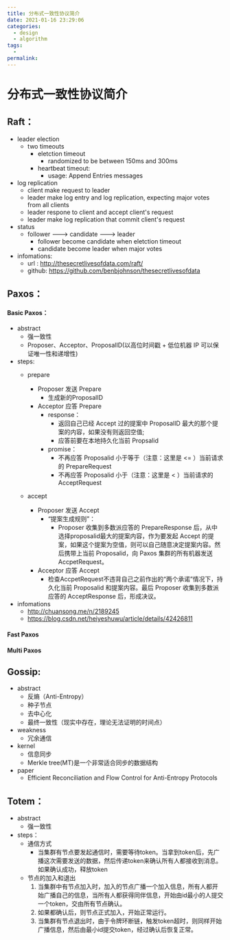 ```yaml
---
title: 分布式一致性协议简介
date: 2021-01-16 23:29:06
categories:
  - design
  - algorithm
tags:
  - 
permalink:
---
```

# 分布式一致性协议简介

## Raft：
- leader election
	+ two timeouts
		- eletction timeout
			+ randomized to be between 150ms and 300ms
		- heartbeat timeout: 
			+ usage: Append Entries messages
- log replication
	+ client make request to leader
	+ leader make log entry and log replication, expecting major votes from all clients
	+ leader respone to client and accept client's request
	+ leader make log replication that commit client's request
- status
	+ follower ---> candidate ---> leader
		- follower become candidate when eletction timeout
		- candidate become leader when major votes
- infomations:
	+ url	: http://thesecretlivesofdata.com/raft/
	+ github: https://github.com/benbjohnson/thesecretlivesofdata

## Paxos：
#### Basic Paxos：
- abstract
	+ 强一致性
	+ Proposer、Acceptor、ProposalID(以高位时间戳 + 低位机器 IP 可以保证唯一性和递增性)
- steps:
	+ prepare
		- Proposer 发送 Prepare
			+ 生成新的ProposalID
		- Acceptor 应答 Prepare
			+ response：
				- 返回自己已经 Accept 过的提案中 ProposalID 最大的那个提案的内容，如果没有则返回空值;
				- 应答前要在本地持久化当前 Propsalid
			+ promise：
				- 不再应答 Proposalid 小于等于（注意：这里是 <= ）当前请求的 PrepareRequest
				- 不再应答 Proposalid 小于（注意：这里是 < ）当前请求的 AcceptRequest
			
	+ accept
		- Proposer 发送 Accept
			+ “提案生成规则”：
				- Proposer 收集到多数派应答的 PrepareResponse 后，从中选择proposalid最大的提案内容，作为要发起 Accept 的提案，如果这个提案为空值，则可以自己随意决定提案内容。然后携带上当前 Proposalid，向 Paxos 集群的所有机器发送 AccpetRequest。
		- Acceptor 应答 Accept
			+ 检查AccpetRequest不违背自己之前作出的“两个承诺”情况下，持久化当前 Proposalid 和提案内容。最后 Proposer 收集到多数派应答的 AcceptResponse 后，形成决议。
- infomations
	+ http://chuansong.me/n/2189245
	+ https://blog.csdn.net/heiyeshuwu/article/details/42426811
#### Fast Paxos
#### Multi Paxos

## Gossip:
- abstract
	+ 反熵（Anti-Entropy）
	+ 种子节点
	+ 去中心化
	+ 最终一致性（现实中存在，理论无法证明的时间点）
- weakness
	+ 冗余通信
- kernel
	+ 信息同步
	+ Merkle tree(MT)是一个非常适合同步的数据结构
- paper
	+ Efficient Reconciliation and Flow Control for Anti-Entropy Protocols
	

## Totem：
- abstract
	+ 强一致性
- steps：
	+ 通信方式
        - 当集群有节点要发起通信时，需要等待token。当拿到token后，先广播这次需要发送的数据，然后传递token来确认所有人都接收到消息。
		如果确认成功，释放token
	+ 节点的加入和退出
        1. 当集群中有节点加入时，加入的节点广播一个加入信息，所有人都开始广播自己的信息，当所有人都获得同伴信息，开始由id最小的人提交一个token，交由所有节点确认。
	    2. 如果都确认后，则节点正式加入，开始正常运行。
	    3. 当集群有节点退出时，由于令牌环断链，触发token超时，则同样开始广播信息，然后由最小id提交token，经过确认后恢复正常。
